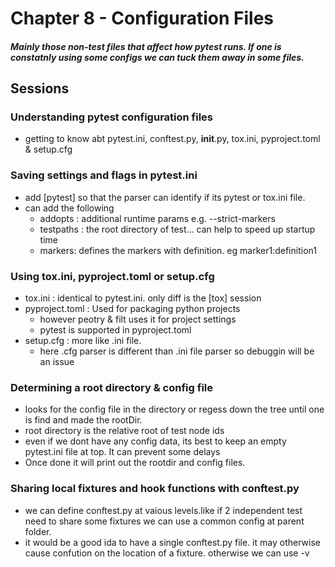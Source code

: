 # Chapter 8 - Configuration Files

##### Mainly those non-test files that affect how pytest runs. If one is constatnly using some configs we can tuck them away in some files.

## Sessions

### Understanding pytest configuration files

* getting to know abt pytest.ini, conftest.py, __init__.py, tox.ini, pyproject.toml & setup.cfg

### Saving settings and flags in pytest.ini

* add [pytest] so that the parser can identify if its pytest or tox.ini file.
* can add the following
  * addopts : additional runtime params e.g. --strict-markers
  * testpaths : the root directory of test... can help to speed up startup time
  * markers: defines the markers with definition. eg marker1:definition1

### Using tox.ini, pyproject.toml or setup.cfg

* tox.ini : identical to pytest.ini. only diff is the [tox] session
* pyproject.toml : Used for packaging python projects
  * however peotry & filt uses it for project settings
  * pytest is supported in pyproject.toml
* setup.cfg : more like .ini file.
  * here .cfg parser is different than .ini file parser so debuggin will be an issue

### Determining a root directory & config file

* looks for the config file in the directory or regess down the tree until one is find and made the rootDir.
* root directory is the relative root of test node ids
* even if we dont have any config data, its best to keep an empty pytest.ini file at top. It can prevent some delays
* Once done it will print out the rootdir and config files.

### Sharing local fixtures and hook functions with conftest.py

* we can define conftest.py at vaious levels.like if 2 independent test need to share some fixtures we can use a common config at parent folder.
* it would be a good ida to have a single conftest.py file. it may otherwise cause confution on the location of a fixture. otherwise we can use -v
